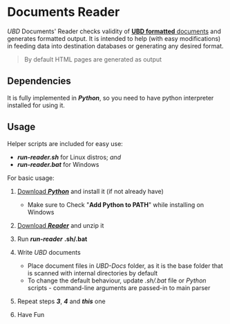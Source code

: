 # Documents Reader

*UBD* Documents' Reader checks validity of [**UBD formatted** documents](https://github.com/ubrant/documents-format) and generates formatted output. It is intended to help (with easy modifications) in feeding data into destination databases or generating any desired format.

> By default HTML pages are generated as output

## Dependencies

It is fully implemented in ***Python***, so you need to have python interpreter installed for using it.

## Usage

Helper scripts are included for easy use:

  * ***run-reader.sh*** for Linux distros; *and*
  * ***run-reader.bat*** for Windows

For basic usage:

1. [Download ***Python***](https://www.python.org/downloads/) and install it (if not already have)
    - Make sure to Check "**Add Python to PATH**" while installing on Windows

2. [Download ***Reader***](https://github.com/ubrant/documents-reader/archive/refs/heads/main.zip) and unzip it
3. Run ***run-reader*** **.sh/.bat**
4. Write *UBD* documents
    - Place document files in *UBD-Docs* folder, as it is the base folder that is scanned with internal directories by default
    - To change the default behaviour, update *.sh/.bat* file or *Python* scripts - command-line arguments are passed-in to main parser
5. Repeat steps ***3***, ***4*** and ***this*** one
6. Have Fun
